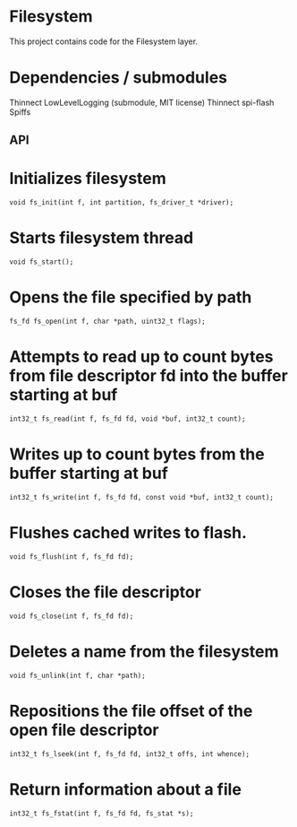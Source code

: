 # Filesystem

This project contains code for the Filesystem layer.

# Dependencies / submodules

Thinnect LowLevelLogging (submodule, MIT license)
Thinnect spi-flash
Spiffs

## API

# Initializes filesystem
`void fs_init(int f, int partition, fs_driver_t *driver);`

# Starts filesystem thread
`void fs_start();`

# Opens the file specified by path
`fs_fd fs_open(int f, char *path, uint32_t flags);`

# Attempts to read up to count bytes from file descriptor fd into the buffer starting at buf
`int32_t fs_read(int f, fs_fd fd, void *buf, int32_t count);`

# Writes up to count bytes from the buffer starting at buf
`int32_t fs_write(int f, fs_fd fd, const void *buf, int32_t count);`

# Flushes cached writes to flash.
`void fs_flush(int f, fs_fd fd);`

# Closes the file descriptor
`void fs_close(int f, fs_fd fd);`

# Deletes a name from the filesystem
`void fs_unlink(int f, char *path);`

# Repositions the file offset of the open file descriptor
`int32_t fs_lseek(int f, fs_fd fd, int32_t offs, int whence);`

# Return information about a file
`int32_t fs_fstat(int f, fs_fd fd, fs_stat *s);`

